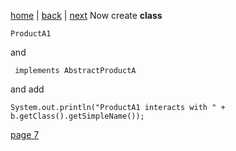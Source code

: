 [home](./page01.md) | [back](./page05.md) | [next](./page07.md)
Now create **class**
```
ProductA1
```
and
```
 implements AbstractProductA 
```

and add
```
System.out.println("ProductA1 interacts with " + b.getClass().getSimpleName());
```
[page 7](./page07.md)

